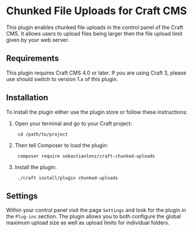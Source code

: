 # Chunked File Uploads for Craft CMS

This plugin enables chunked file uploads in the control  panel of
the Craft CMS. It allows users to upload files being larger then the
file upload limit given by your web server.


## Requirements

This plugin requires Craft CMS 4.0 or later. If you are using Craft 3, please
use should switch to version 1.x of this plugin.


## Installation

To install the plugin either use the plugin store or follow these
instructions:

1. Open your terminal and go to your Craft project:

        cd /path/to/project

2. Then tell Composer to load the plugin:

        composer require sebastianlenz/craft-chunked-uploads

3. Install the plugin:

        ./craft install/plugin chunked-uploads


## Settings

Within your control panel visit the page `Settings` and look 
for the plugin in the `Plug-ins` section. The plugin allows
you to both configure the global maximum upload size as well
as upload limits for individual folders.

